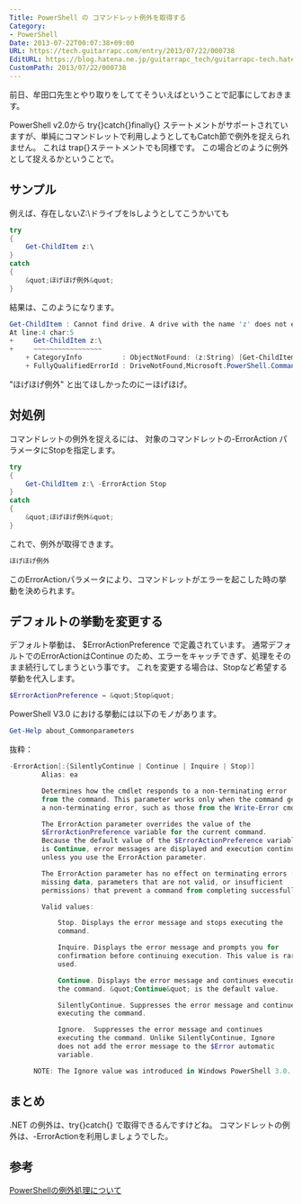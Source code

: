 ```yaml
---
Title: PowerShell の コマンドレット例外を取得する
Category:
- PowerShell
Date: 2013-07-22T00:07:38+09:00
URL: https://tech.guitarrapc.com/entry/2013/07/22/000738
EditURL: https://blog.hatena.ne.jp/guitarrapc_tech/guitarrapc-tech.hatenablog.com/atom/entry/11696248318757675853
CustomPath: 2013/07/22/000738
---
```


前日、牟田口先生とやり取りをしててそういえばということで記事にしておきます。

PowerShell v2.0から try{}catch{}finally{} ステートメントがサポートされていますが、単純にコマンドレットで利用しようとしてもCatch節で例外を捉えられません。
これは trap{}ステートメントでも同様です。
この場合どのように例外として捉えるかということで。



## サンプル
例えば、存在しないZ:\ドライブをlsしようとしてこうかいても

```ps1
try
{
	Get-ChildItem z:\
}
catch
{
	&quot;ほげほげ例外&quot;
}
```


結果は、このようになります。

```ps1
Get-ChildItem : Cannot find drive. A drive with the name 'z' does not exist.
At line:4 char:5
+     Get-ChildItem z:\
+     ~~~~~~~~~~~~~~~~~
	+ CategoryInfo          : ObjectNotFound: (z:String) [Get-ChildItem], DriveNotFoundException
	+ FullyQualifiedErrorId : DriveNotFound,Microsoft.PowerShell.Commands.GetChildItemCommand
```


"ほげほげ例外" と出てほしかったのにーほげほげ。

## 対処例
コマンドレットの例外を捉えるには、 対象のコマンドレットの-ErrorAction パラメータにStopを指定します。

```ps1
try
{
	Get-ChildItem z:\ -ErrorAction Stop
}
catch
{
	&quot;ほげほげ例外&quot;
}
```


これで、例外が取得できます。

```ps1
ほげほげ例外
```


このErrorActionパラメータにより、コマンドレットがエラーを起こした時の挙動を決められます。

## デフォルトの挙動を変更する
デフォルト挙動は、 $ErrorActionPreference で定義されています。
通常デフォルトでのErrorActionはContinue のため、エラーをキャッチできず、処理をそのまま続行してしまうという事です。
これを変更する場合は、Stopなど希望する挙動を代入します。

```ps1
$ErrorActionPreference = &quot;Stop&quot;
```


PowerShell V3.0 における挙動には以下のモノがあります。

```ps1
Get-Help about_Commonparameters
```


抜粋：

```ps1
-ErrorAction[:{SilentlyContinue | Continue | Inquire | Stop)]
		Alias: ea

		Determines how the cmdlet responds to a non-terminating error
		from the command. This parameter works only when the command generates
		a non-terminating error, such as those from the Write-Error cmdlet.

		The ErrorAction parameter overrides the value of the
		$ErrorActionPreference variable for the current command.
		Because the default value of the $ErrorActionPreference variable
		is Continue, error messages are displayed and execution continues
		unless you use the ErrorAction parameter.

		The ErrorAction parameter has no effect on terminating errors (such as
		missing data, parameters that are not valid, or insufficient
		permissions) that prevent a command from completing successfully.

		Valid values:

			Stop. Displays the error message and stops executing the
			command.

			Inquire. Displays the error message and prompts you for
			confirmation before continuing execution. This value is rarely
			used.

			Continue. Displays the error message and continues executing
			the command. &quot;Continue&quot; is the default value.

			SilentlyContinue. Suppresses the error message and continues
			executing the command.

			Ignore.  Suppresses the error message and continues
			executing the command. Unlike SilentlyContinue, Ignore
			does not add the error message to the $Error automatic
			variable.

	  NOTE: The Ignore value was introduced in Windows PowerShell 3.0.
```


## まとめ
.NET の例外は、try{}catch{} で取得できるんですけどね。
コマンドレットの例外は、-ErrorActionを利用しましょうでした。

## 参考
<a href="http://social.technet.microsoft.com/Forums/ja-JP/6fa69292-7725-4108-abc0-8c87b3b95bd0/powershell" target="_blank">PowerShellの例外処理について</a>
